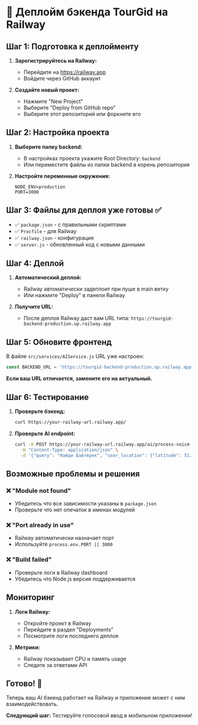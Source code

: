 # 🚀 Деплойм бэкенда TourGid на Railway

## Шаг 1: Подготовка к деплойменту

1. **Зарегистрируйтесь на Railway:**
   - Перейдите на https://railway.app
   - Войдите через GitHub аккаунт

2. **Создайте новый проект:**
   - Нажмите "New Project"
   - Выберите "Deploy from GitHub repo"
   - Выберите этот репозиторий или форкните его

## Шаг 2: Настройка проекта

1. **Выберите папку backend:**
   - В настройках проекта укажите Root Directory: `backend`
   - Или переместите файлы из папки backend в корень репозитория

2. **Настройте переменные окружения:**
   ```
   NODE_ENV=production
   PORT=3000
   ```

## Шаг 3: Файлы для деплоя уже готовы ✅

- ✅ `package.json` - с правильными скриптами
- ✅ `Procfile` - для Railway
- ✅ `railway.json` - конфигурация
- ✅ `server.js` - обновленный код с новыми данными

## Шаг 4: Деплой

1. **Автоматический деплой:**
   - Railway автоматически задеплоит при пуше в main ветку
   - Или нажмите "Deploy" в панели Railway

2. **Получите URL:**
   - После деплоя Railway даст вам URL типа: `https://tourgid-backend-production.up.railway.app`

## Шаг 5: Обновите фронтенд

В файле `src/services/AIService.js` URL уже настроен:
```javascript
const BACKEND_URL = 'https://tourgid-backend-production.up.railway.app';
```

**Если ваш URL отличается, замените его на актуальный.**

## Шаг 6: Тестирование

1. **Проверьте бэкенд:**
   ```bash
   curl https://your-railway-url.railway.app/
   ```

2. **Проверьте AI endpoint:**
   ```bash
   curl -X POST https://your-railway-url.railway.app/ai/process-voice \
     -H "Content-Type: application/json" \
     -d '{"query": "Найди Байтерек", "user_location": {"latitude": 51.1283, "longitude": 71.4306}}'
   ```

## Возможные проблемы и решения

### ❌ "Module not found"
- Убедитесь что все зависимости указаны в `package.json`
- Проверьте что нет опечаток в именах модулей

### ❌ "Port already in use"
- Railway автоматически назначает порт
- Используйте `process.env.PORT || 3000`

### ❌ "Build failed"
- Проверьте логи в Railway dashboard
- Убедитесь что Node.js версия поддерживается

## Мониторинг

1. **Логи Railway:**
   - Откройте проект в Railway
   - Перейдите в раздел "Deployments"
   - Посмотрите логи последнего деплоя

2. **Метрики:**
   - Railway показывает CPU и память usage
   - Следите за ответами API

## Готово! 🎉

Теперь ваш AI бэкенд работает на Railway и приложение может с ним взаимодействовать.

**Следующий шаг:** Тестируйте голосовой ввод в мобильном приложении! 